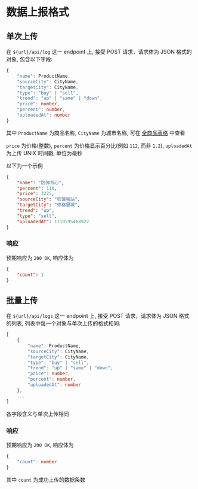 # 数据上报格式

## 单次上传

在 `${url}/api/log` 这一 endpoint 上, 接受 POST 请求，请求体为 JSON 格式的对象, 包含以下字段:

```TypeScript
{
    "name": ProductName,
    "sourceCity": CityName,
    "targetCity": CityName,
    "type": "buy" | "sell",
    "trend": "up" | "same" | "down",
    "price": number,
    "percent": number,
    "uploadedAt": number
}
```

其中 `ProductName` 为商品名称, `CityName` 为城市名称, 可在 [全商品表格](./scripts/全商品统计.csv) 中查看

`price` 为价格(整数), `percent` 为价格显示百分比(例如 `112`, 而非 `1.2`), `uploadedAt` 为上传 UNIX 时间戳, 单位为毫秒

以下为一个示例

```JSON
{
    "name": "防弹背心",
    "percent": 110,
    "price": 3225,
    "sourceCity": "铁盟哨站",
    "targetCity": "修格里城",
    "trend": "up",
    "type": "sell",
    "uploadedAt": 1710595468922
}
```

### 响应

预期响应为 `200 OK`, 响应体为

```JSON
{
    "count": 1
}
```

## 批量上传

在 `${url}/api/logs` 这一 endpoint 上, 接受 POST 请求，请求体为 JSON 格式的列表, 列表中每一个对象与单次上传的格式相同:

```TypeScript
[
    {
        "name": ProductName,
        "sourceCity": CityName,
        "targetCity": CityName,
        "type": "buy" | "sell",
        "trend": "up" | "same" | "down",
        "price": number,
        "percent": number,
        "uploadedAt": number
    },
    ...
]
```

各字段含义与单次上传相同

### 响应

预期响应为 `200 OK`, 响应体为

```TypeScript
{
    "count": number
}
```

其中 `count` 为成功上传的数据条数

